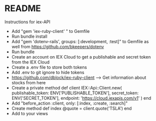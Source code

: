# README

Instructions for iex-API 
- Add "gem 'iex-ruby-client' " to Gemfile
- Run bundle install 
- Add "gem 'dotenv-rails', groups: [:development, :test]" to Gemfile as well from https://github.com/bkeepers/dotenv
- Run bundle
- Create an account on IEX Cloud to get a publishable and secret token from the IEX Cloud 
- Create a .env file to store both tokens
- Add .env to git ignore to hide tokens 
- https://github.com/dblock/iex-ruby-client --> Get information about stocks from here 
- Create a private method
    def client 
      IEX::Api::Client.new(
        publishable_token: ENV['PUBLISHABLE_TOKEN'],
        secret_token: ENV['SECRET_TOKEN'],
        endpoint: 'https://cloud.iexapis.com/v1'
      )
    end
- Add "before_action :client, only: [:index, :create, :search]"
- Create method
  def index
    @quote = client.quote('TSLA')
  end
- Add to your views 

